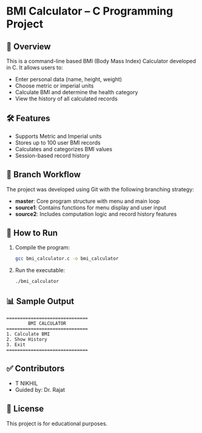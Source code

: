 # BMI Calculator – C Programming Project

## 📌 Overview

This is a command-line based BMI (Body Mass Index) Calculator developed in C. It allows users to:

* Enter personal data (name, height, weight)
* Choose metric or imperial units
* Calculate BMI and determine the health category
* View the history of all calculated records

## 🛠 Features

* Supports Metric and Imperial units
* Stores up to 100 user BMI records
* Calculates and categorizes BMI values
* Session-based record history

## 📁 Branch Workflow

The project was developed using Git with the following branching strategy:

* **master**: Core program structure with menu and main loop
* **source1**: Contains functions for menu display and user input
* **source2**: Includes computation logic and record history features

## 🚀 How to Run

1. Compile the program:

   ```bash
   gcc bmi_calculator.c -o bmi_calculator
   ```

2. Run the executable:

   ```bash
   ./bmi_calculator
   ```

## 📊 Sample Output

```
==============================
        BMI CALCULATOR
==============================
1. Calculate BMI
2. Show History
3. Exit
==============================
```

## ✅ Contributors

* T NIKHIL
* Guided by: Dr. Rajat

## 📃 License

This project is for educational purposes.
